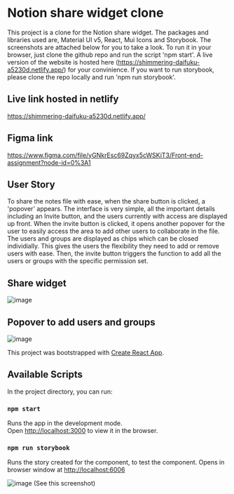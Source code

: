 # Notion share widget clone

This project is a clone for the Notion share widget. The packages and libraries used are, Material UI v5, React, Mui Icons and Storybook. The screenshots are attached below for you to take a look. To run it in your browser, just clone the github repo and run the script 'npm start'. A live version of the website is hosted here (https://shimmering-daifuku-a5230d.netlify.app/) for your convinience. If you want to run storybook, please clone the repo locally and run 'npm run storybook'.

## Live link hosted in netlify

https://shimmering-daifuku-a5230d.netlify.app/

## Figma link

https://www.figma.com/file/yGNkrEsc69Zqyx5cWSKiT3/Front-end-assignment?node-id=0%3A1

## User Story

To share the notes file with ease, when the share button is clicked, a 'popover' appears. The interface is very simple, all the important details including an Invite button, and the users currently with access are displayed up front. When the invite button is clicked, it opens another popover for the user to easily access the area to add other users to collaborate in the file. The users and groups are displayed as chips which can be closed individially. This gives the users the flexibility they need to add or remove users with ease. Then, the invite button triggers the function to add all the users or groups with the specific permission set.

## Share widget
![image](https://user-images.githubusercontent.com/87223017/190962226-991fbf9a-2497-48e0-9b5c-bade4414de9a.png)

## Popover to add users and groups
![image](https://user-images.githubusercontent.com/87223017/190962234-8da5e7c0-123f-4df1-bed2-2223a22ef987.png)

This project was bootstrapped with [Create React App](https://github.com/facebook/create-react-app).

## Available Scripts

In the project directory, you can run:

### `npm start`

Runs the app in the development mode.\
Open [http://localhost:3000](http://localhost:3000) to view it in the browser.

### `npm run storybook`

Runs the story created for the component, to test the component. Opens in browser window at [http://localhost:6006](http://localhost:6006)

![image](https://user-images.githubusercontent.com/87223017/190963606-3f6a2d24-3e44-45ee-b6a7-114944b05e48.png)
(See this screenshot)
